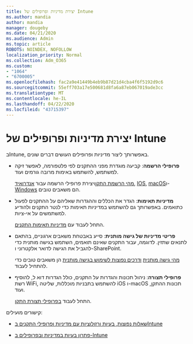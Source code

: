 ```yaml
---
title: יצירת מדיניות ופרופילים של Intune
ms.author: mandia
author: mandia
manager: dougeby
ms.date: 04/21/2020
ms.audience: Admin
ms.topic: article
ROBOTS: NOINDEX, NOFOLLOW
localization_priority: Normal
ms.collection: Adm_O365
ms.custom:
- "1064"
- "6700005"
ms.openlocfilehash: fac2a9e41449b4eb9b87d21d4cba4f6f5192d9c6
ms.sourcegitcommit: 55eff703a17e500681d8fa6a87eb067019ade3cc
ms.translationtype: MT
ms.contentlocale: he-IL
ms.lasthandoff: 04/22/2020
ms.locfileid: "43715397"
---
```

# <a name="creating-intune-policy-and-profiles"></a>יצירת מדיניות ופרופילים של Intune

בIntune, באפשרותך ליצור מדיניות ופרופילים העושים דברים שונים.

- **פרופילי הרשמה**: קביעה מוגדרת מפני ההתקנים לפי פלטפורמה, לאפשר זיקה למשתמש, להשתמש באימות מרובה גורמים ועוד.

  [מהי הרשמת התקן](https://docs.microsoft.com/intune/device-enrollment)ויצירת פרופילי הרשמה עבור [אנדרואיד](https://docs.microsoft.com/intune/android-enroll), [IOS](https://docs.microsoft.com/intune/ios-enroll), [macOS](https://docs.microsoft.com/intune/macos-enroll)ו- [Windows](https://docs.microsoft.com/intune/windows-enrollment-methods) הם משאבים טובים.

- **מדיניות תאימות**: הגדר את הכללים וההגדרות שאליהם על ההתקנים לפעול כתואמים. באפשרותך גם להשתמש במדיניות תאימות כדי לנטר התקנים ולהודיע למשתמשים על אי-ציות.

  התחל לעבוד עם [מדיניות תאימות התקנים](https://docs.microsoft.com/intune/device-compliance-get-started).
- **פריטי מדיניות של גישה מותנית**: סייע באבטחת משאבים ארגוניים, בהתאם לתנאים שתזין. לדוגמה, עבור התקנים שאינם תואמים, השתמש בגישה מותנית כדי להגביל את הגישה לדואר אלקטרוני ו-SharePoint.

  [מהי גישה מותנית](https://docs.microsoft.com/intune/conditional-access) [ודרכים נפוצות לשימוש בגישה מותנית](https://docs.microsoft.com/intune/conditional-access-intune-common-ways-use) הן משאבים טובים כדי להתחיל לעבוד.

- **פרופילי תצורה**: ניהול תכונות והגדרות על התקנים, כולל הגדרות דוא ל, להוסיף רשת WiFi, להשתמש בתבניות מוכללות, שליטה iOS ו-macOS תכונות ההתקן, ועוד.

  התחל לעבוד [בפרופילי תצורת התקן](https://docs.microsoft.com/intune/device-profiles).

קישורים מועילים:

- [שאלות נפוצות, בעיות ורזולוציות עם מדיניות ופרופילי התקנים בIntune](https://docs.microsoft.com/intune/device-profile-troubleshoot)

- [פתרון בעיות במדיניות ובפרופילים ב-Intune](https://docs.microsoft.com/intune/troubleshoot-policies-in-microsoft-intune)
